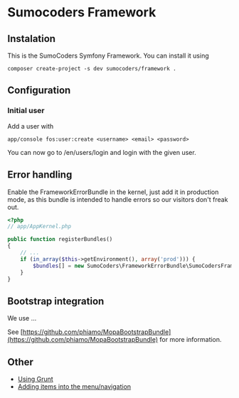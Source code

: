 # Sumocoders Framework

## Instalation

This is the SumoCoders Symfony Framework. You can install it using

    composer create-project -s dev sumocoders/framework .

## Configuration

### Initial user

Add a user with

    app/console fos:user:create <username> <email> <password>

You can now go to <your domain>/en/users/login and login with the given user.

## Error handling

Enable the FrameworkErrorBundle in the kernel, just add it in production mode, as this bundle
is intended to handle errors so our visitors don't freak out.

```php
<?php
// app/AppKernel.php

public function registerBundles()
{
    // ...
    if (in_array($this->getEnvironment(), array('prod'))) {
        $bundles[] = new SumoCoders\FrameworkErrorBundle\SumoCodersFrameworkErrorBundle();
    }
}
```

## Bootstrap integration

We use ...

See [https://github.com/phiamo/MopaBootstrapBundle](https://github.com/phiamo/MopaBootstrapBundle) for more information.

## Other

* [Using Grunt](./src/SumoCoders/FrameworkCoreBundle/Resources/doc/grunt.md)
* [Adding items into the menu/navigation](./src/SumoCoders/FrameworkCoreBundle/Resources/doc/menu.md)
